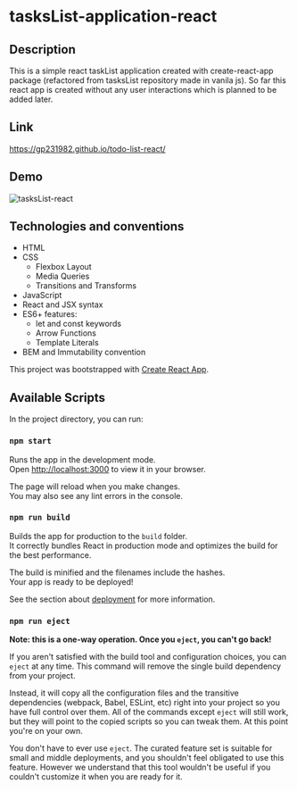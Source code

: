 # tasksList-application-react

## Description

This is a simple react taskList application created with create-react-app package (refactored from tasksList repository made in vanila js). So far this react app is created without any user interactions which is planned to be added later.

## Link

https://gp231982.github.io/todo-list-react/

## Demo

![tasksList-react](https://user-images.githubusercontent.com/68773588/223449958-c710ba03-1baa-4f53-8389-caee696389c0.png)

## Technologies and conventions

- HTML
- CSS
  - Flexbox Layout
  - Media Queries
  - Transitions and Transforms
- JavaScript
- React and JSX syntax
- ES6+ features:
  - let and const keywords
  - Arrow Functions
  - Template Literals
- BEM and Immutability convention

This project was bootstrapped with [Create React App](https://github.com/facebook/create-react-app).

## Available Scripts

In the project directory, you can run:

### `npm start`

Runs the app in the development mode.\
Open [http://localhost:3000](http://localhost:3000) to view it in your browser.

The page will reload when you make changes.\
You may also see any lint errors in the console.

### `npm run build`

Builds the app for production to the `build` folder.\
It correctly bundles React in production mode and optimizes the build for the best performance.

The build is minified and the filenames include the hashes.\
Your app is ready to be deployed!

See the section about [deployment](https://facebook.github.io/create-react-app/docs/deployment) for more information.

### `npm run eject`

**Note: this is a one-way operation. Once you `eject`, you can't go back!**

If you aren't satisfied with the build tool and configuration choices, you can `eject` at any time. This command will remove the single build dependency from your project.

Instead, it will copy all the configuration files and the transitive dependencies (webpack, Babel, ESLint, etc) right into your project so you have full control over them. All of the commands except `eject` will still work, but they will point to the copied scripts so you can tweak them. At this point you're on your own.

You don't have to ever use `eject`. The curated feature set is suitable for small and middle deployments, and you shouldn't feel obligated to use this feature. However we understand that this tool wouldn't be useful if you couldn't customize it when you are ready for it.
